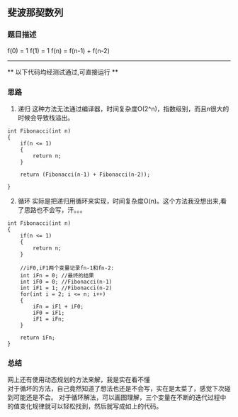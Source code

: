 ## 斐波那契数列

### 题目描述
f(0) = 1
f(1) = 1
f(n) = f(n-1) + f(n-2)


****
** 以下代码均经测试通过,可直接运行 **   

### 思路
1. 递归
这种方法无法通过编译器，时间复杂度O(2^n)，指数级别，而且n很大的时候会导致栈溢出。   

```
int Fibonacci(int n)
{
	if(n <= 1)
	{
		return n;
	}

	return (Fibonacci(n-1) + Fibonacci(n-2));

}
```

2. 循环
实际是把递归用循环来实现，时间复杂度O(n)。这个方法我没想出来,看了思路也不会写，汗。。。      
   
```
int Fibonacci(int n)
{
	if(n <= 1)
	{
		return n;
	}

	//iF0,iF1两个变量记录fn-1和fn-2:
	int iFn = 0; //最终的结果
	int iF0 = 0; //Fibonacci(n-1)
	int iF1 = 1; //Fibonacci(n-2)
	for(int i = 2; i <= n; i++)
	{
		iFn = iF1 + iF0;
		iF0 = iF1;
		iF1 = iFn;
	}

	return iFn;
}
```

### 总结
网上还有使用动态规划的方法来解，我是实在看不懂   
对于循坏的方法，自己竟然知道了想法也还是不会写，实在是太菜了，感觉下次碰到可能还是不会。
对于循环解法，可以画图理解，三个变量在不断的迭代过程中的值变化规律就可以轻松找到，然后就写成如上的代码。   